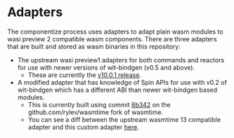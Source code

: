 # Adapters

The componentize process uses adapters to adapt plain wasm modules to wasi preview 2 compatible wasm components. There are three adapters that are built and stored as wasm binaries in this repository:

* The upstream wasi preview1 adapters for both commands and reactors for use with newer versions of wit-bindgen (v0.5 and above).
    * These are currently the [v10.0.1 release](https://github.com/bytecodealliance/wasmtime/releases/tag/v10.0.1).
* A modified adapter that has knowledge of Spin APIs for use with v0.2 of wit-bindgen which has a different ABI than newer wit-bindgen based modules.
    * This is currently built using commit [8b342](https://github.com/rylev/wasmtime/commit/8b342b7b533b98a117ebe6e42074417901723171) on the github.com/rylev/wasmtime fork of wasmtime.
    * You can see a diff between the upstream wasmtime 13 compatible adapter and this custom adapter [here](https://github.com/bytecodealliance/wasmtime/compare/v13.0.0...rylev:wasmtime:spin-adapter-wasmtime13).

